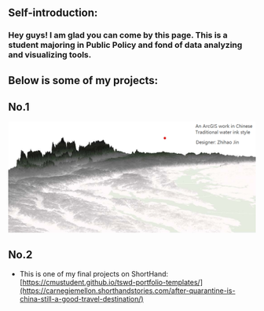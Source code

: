 ## Self-introduction:
### Hey guys! I am glad you can come by this page. This is a student majoring in Public Policy and fond of data analyzing and visualizing tools.
## Below is some of my projects:
##     
##   
## No.1 
<img src="ArcGIS-Water Ink.png" width="1000"/>

## No.2

- This is one of my final projects on ShortHand: [https://cmustudent.github.io/tswd-portfolio-templates/](https://carnegiemellon.shorthandstories.com/after-quarantine-is-china-still-a-good-travel-destination/)
